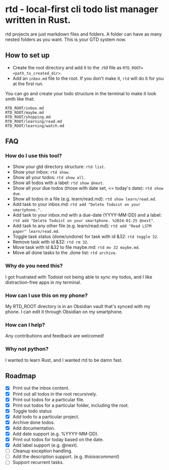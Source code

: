 # rtd - local-first cli todo list manager written in Rust.

rtd projects are just markdown files and folders. A folder can have as many nested folders as you want. This is your GTD system now.

## How to set up
* Create the root directory and add it to the .rtd file as `RTD_ROOT=<path_to_created_dir>`.
* Add an `inbox.md` file to the root. If you don't make it, `rtd` will do it for you at the first run.

You can go and create your todo structure in the terminal to make it look smth like that:
```
RTD_ROOT/inbox.md
RTD_ROOT/maybe.md
RTD_ROOT/shopping.md
RTD_ROOT/learning/read.md
RTD_ROOT/learning/watch.md
```

## FAQ

### How do I use this tool?

- Show your gtd directory structure: `rtd list`. 
- Show your inbox: `rtd show`. 
- Show all your todos: `rtd show all`. 
- Show all todos with a label: `rtd show @next`.
- Show all your due todos (those with date set, <= today's date): `rtd show due`. 
- Show all todos in a file (e.g. learn/read.md): `rtd show learn/read.md`. 
- Add task to your inbox.md: `rtd add "Delete Todoist on your smartphone."`.
- Add task to your inbox.md with a due-date (YYYY-MM-DD) and a label: `rtd add "Delete Todoist on your smartphone. %2024-01-25 @next"`.
- Add task to any other file (e.g. learn/read.md): `rtd add "Read LSTM paper" learn/read.md`. 
- Toggle task status (done/undone) for task with id &32: `rtd toggle 32`.
- Remove task with id &32: `rtd rm 32`.
- Move task with id &32 to file maybe.md: `rtd mv 32 maybe.md`.
- Move all done tasks to the .done list: `rtd archive`.

### Why do you need this?

I got frustrated with Todoist not being able to sync my todos, and I like distraction-free apps in my terminal.

### How can I use this on my phone?

My RTD_ROOT directory is in an Obsidian vault that's synced with my phone. I can edit it through Obsidian on my smartphone.

### How can I help?

Any contributions and feedback are welcomed!

### Why not python? 

I wanted to learn Rust, and I wanted rtd to be damn fast.


## Roadmap
- [x] Print out the inbox content.
- [x] Print out all todos in the root recursively.
- [x] Print out todos for a particular file.
- [x] Print out todos for a particular folder, including the root.
- [x] Toggle todo status 
- [x] Add todo to a particular project.
- [x] Archive done todos.
- [x] Add documentation.
- [x] Add date support (e.g. %YYYY-MM-DD).
- [x] Print out todos for today based on the date.
- [x] Add label support (e.g. @next).
- [ ] Cleanup exception handling.
- [ ] Add the description support. (e.g. $this is a comment$)
- [ ] Support recurrent tasks.

